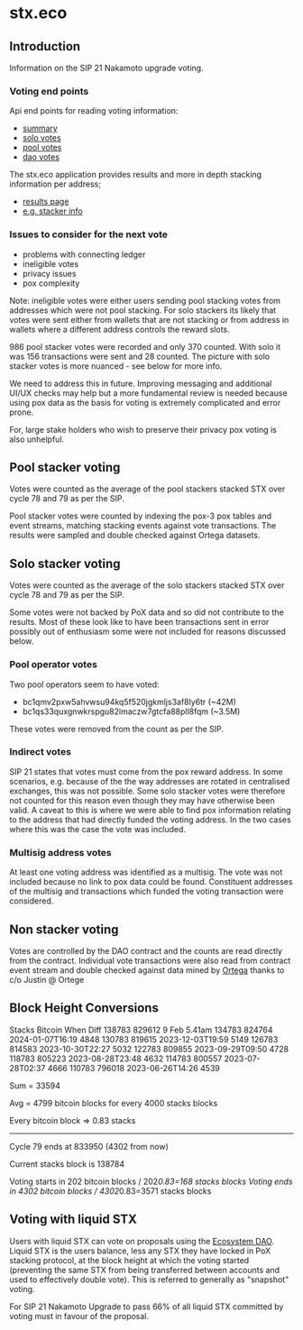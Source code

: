 # stx.eco

## Introduction

Information on the SIP 21 Nakamoto upgrade voting.

### Voting end points

Api end points for reading voting information:

- [summary](/bridge-api/v1/dao/results/summary)
- [solo votes](/bridge-api/v1/dao/votes-solo)
- [pool votes](/bridge-api/v1/dao/votes-pool)
- [dao votes](/bridge-api/v1/dao/results/non-stackers)

The stx.eco application provides results and more in depth stacking information per address;

- [results page](https://stx.eco/dao/proposals/SP3JP0N1ZXGASRJ0F7QAHWFPGTVK9T2XNXDB908Z.bdp001-sip-021-nakamoto/results?method=1)
- [e.g. stacker info](https://stx.eco/stacker-info/SP0ATPX8ZDQT2SZE61EGC4GVSY4MN6G17WPDKP8M)

### Issues to consider for the next vote

- problems with connecting ledger
- ineligible votes
- privacy issues
- pox complexity

Note: ineligible votes were either users sending pool stacking votes from addresses
which were not pool stacking. For solo stackers its likely that votes were sent either
from wallets that are not stacking or from address in wallets where a different address
controls the reward slots.

986 pool stacker votes were recorded and only 370 counted. With solo it was 156 transactions were
sent and 28 counted. The picture with solo stacker votes is more nuanced - see below for more info.

We need to address this in future. Improving messaging and additional UI/UX checks may help
but a more fundamental review is needed because using pox data as the basis for voting is extremely
complicated and error prone.

For, large stake holders who wish to preserve their privacy pox voting is also unhelpful.

## Pool stacker voting

Votes were counted as the average of the pool stackers stacked STX over cycle 78 and 79 as per the SIP.

Pool stacker votes were counted by indexing the pox-3 pox tables and event streams,
matching stacking events against vote transactions. The results were sampled and double
checked against Ortega datasets.

## Solo stacker voting

Votes were counted as the average of the solo stackers stacked STX over cycle 78 and 79 as per the SIP.

Some votes were not backed by PoX data and so did not contribute to the results. Most of these
look like to have been transactions sent in error possibly out of enthusiasm some were not
included for reasons discussed below.

### Pool operator votes

Two pool operators seem to have voted:

- bc1qmv2pxw5ahvwsu94kq5f520jgkmljs3af8ly6tr (~42M)
- bc1qs33quxgnwkrspgu82lmaczw7gtcfa88pll8fqm (~3.5M)

These votes were removed from the count as per the SIP.

### Indirect votes

SIP 21 states that votes must come from the pox reward address. In some scenarios, e.g. because of the
the way addresses are rotated in centralised exchanges, this was not possible.
Some solo stacker votes were therefore not counted for this reason even though they may have
otherwise been valid. A caveat to this is where we were able to find pox information relating to the
address that had directly funded the voting address. In the two cases where this was the
case the vote was included.

### Multisig address votes

At least one voting address was identified as a multisig. The vote was not included
because no link to pox data could be found. Constituent addresses of the multisig and
transactions which funded the voting transaction were considered.

## Non stacker voting

Votes are controlled by the DAO contract and the counts are read directly from the contract. Individual
vote transactions were also read from contract event stream and double checked against data
mined by [Ortega](https://app.ortege.ai/) thanks to c/o Justin @ Ortege

## Block Height Conversions

Stacks          Bitcoin     When                Diff
138783          829612      9 Feb 5.41am
134783          824764      2024-01-07T16:19    4848
130783          819615      2023-12-03T19:59    5149
126783          814583      2023-10-30T22:27    5032
122783          809855      2023-09-29T09:50    4728
118783          805223      2023-08-28T23:48    4632
114783          800557      2023-07-28T02:37    4666
110783          796018      2023-06-26T14:26    4539

Sum = 33594

Avg = 4799 bitcoin blocks for every 4000 stacks blocks

Every bitcoin block => 0.83 stacks

-----------------------------------------------------

Cycle 79 ends at 833950 (4302 from now)

Current stacks block is 138784

Voting starts in 202 bitcoin blocks / 202*0.83=168 stacks blocks
Voting ends in 4302 bitcoin blocks / 4302*0.83=3571 stacks blocks

## Voting with liquid STX

Users with liquid STX can vote on proposals using the [Ecosystem DAO](https://stx.eco).
Liquid STX is the users balance, less any STX they have locked in PoX stacking protocol,
at the block height at which the voting started (preventing the same STX from being transferred between accounts and used to effectively double vote).
This is referred to generally as "snapshot" voting.

For SIP 21 Nakamoto Upgrade to pass 66% of all liquid STX committed by voting
must in favour of the proposal.